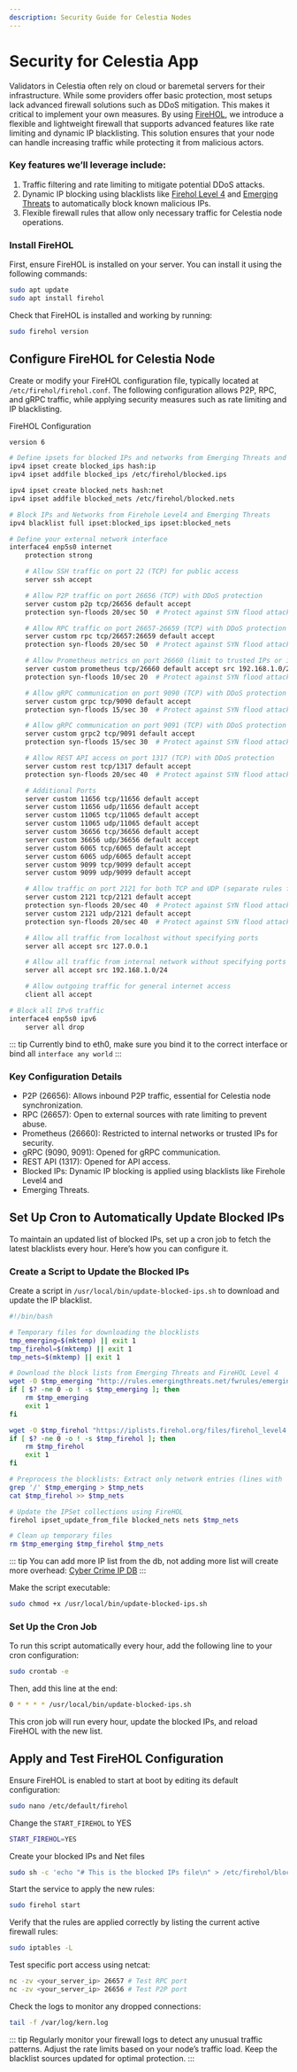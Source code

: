 ```yaml
---
description: Security Guide for Celestia Nodes
---
```


# Security for Celestia App
Validators in Celestia often rely on cloud or baremetal servers for their infrastructure. While some providers offer basic protection, most setups lack advanced firewall solutions such as DDoS mitigation. This makes it critical to implement your own measures. By using [FireHOL](https://github.com/firehol/firehol), we introduce a flexible and lightweight firewall that supports advanced features like rate limiting and dynamic IP blacklisting. This solution ensures that your node can handle increasing traffic while protecting it from malicious actors.
  
### Key features we’ll leverage include:

1. Traffic filtering and rate limiting to mitigate potential DDoS attacks.
2. Dynamic IP blocking using blacklists like [Firehol Level 4](https://iplists.firehol.org/?ipset=firehol_level4) and [Emerging Threats](https://iplists.firehol.org/?ipset=et_block) to automatically block known malicious IPs.
3. Flexible firewall rules that allow only necessary traffic for Celestia node operations.

### Install FireHOL

First, ensure FireHOL is installed on your server. You can install it using the following commands:

```sh
sudo apt update
sudo apt install firehol
```

  
Check that FireHOL is installed and working by running:

```sh
sudo firehol version
```

## Configure FireHOL for Celestia Node

Create or modify your FireHOL configuration file, typically located at ```/etc/firehol/firehol.conf```. The following configuration allows P2P, RPC, and gRPC traffic, while applying security measures such as rate limiting and IP blacklisting.

FireHOL Configuration

```sh
version 6

# Define ipsets for blocked IPs and networks from Emerging Threats and Firehole Level4
ipv4 ipset create blocked_ips hash:ip
ipv4 ipset addfile blocked_ips /etc/firehol/blocked.ips

ipv4 ipset create blocked_nets hash:net
ipv4 ipset addfile blocked_nets /etc/firehol/blocked.nets

# Block IPs and Networks from Firehole Level4 and Emerging Threats
ipv4 blacklist full ipset:blocked_ips ipset:blocked_nets

# Define your external network interface
interface4 enp5s0 internet
    protection strong

    # Allow SSH traffic on port 22 (TCP) for public access
    server ssh accept

    # Allow P2P traffic on port 26656 (TCP) with DDoS protection
    server custom p2p tcp/26656 default accept
    protection syn-floods 20/sec 50  # Protect against SYN flood attacks

    # Allow RPC traffic on port 26657-26659 (TCP) with DDoS protection
    server custom rpc tcp/26657:26659 default accept
    protection syn-floods 20/sec 50  # Protect against SYN flood attacks

    # Allow Prometheus metrics on port 26660 (limit to trusted IPs or internal network) with DDoS protection
    server custom prometheus tcp/26660 default accept src 192.168.1.0/24
    protection syn-floods 10/sec 20  # Protect against SYN flood attacks

    # Allow gRPC communication on port 9090 (TCP) with DDoS protection
    server custom grpc tcp/9090 default accept
    protection syn-floods 15/sec 30  # Protect against SYN flood attacks

    # Allow gRPC communication on port 9091 (TCP) with DDoS protection
    server custom grpc2 tcp/9091 default accept
    protection syn-floods 15/sec 30  # Protect against SYN flood attacks

    # Allow REST API access on port 1317 (TCP) with DDoS protection
    server custom rest tcp/1317 default accept
    protection syn-floods 20/sec 40  # Protect against SYN flood attacks

    # Additional Ports
    server custom 11656 tcp/11656 default accept
    server custom 11656 udp/11656 default accept
    server custom 11065 tcp/11065 default accept
    server custom 11065 udp/11065 default accept
    server custom 36656 tcp/36656 default accept
    server custom 36656 udp/36656 default accept
    server custom 6065 tcp/6065 default accept
    server custom 6065 udp/6065 default accept
    server custom 9099 tcp/9099 default accept
    server custom 9099 udp/9099 default accept

    # Allow traffic on port 2121 for both TCP and UDP (separate rules for TCP and UDP)
    server custom 2121 tcp/2121 default accept
    protection syn-floods 20/sec 40  # Protect against SYN flood attacks
    server custom 2121 udp/2121 default accept
    protection syn-floods 20/sec 40  # Protect against SYN flood attacks

    # Allow all traffic from localhost without specifying ports
    server all accept src 127.0.0.1

    # Allow all traffic from internal network without specifying ports
    server all accept src 192.168.1.0/24

    # Allow outgoing traffic for general internet access
    client all accept

# Block all IPv6 traffic
interface4 enp5s0 ipv6
    server all drop
```

::: tip
Currently bind to eth0, make sure you bind it to the correct interface or bind all
```interface any world```
:::

### Key Configuration Details

- P2P (26656): Allows inbound P2P traffic, essential for Celestia node synchronization.
- RPC (26657): Open to external sources with rate limiting to prevent abuse.
- Prometheus (26660): Restricted to internal networks or trusted IPs for security.
- gRPC (9090, 9091): Opened for gRPC communication.
- REST API (1317): Opened for API access.
- Blocked IPs: Dynamic IP blocking is applied using blacklists like Firehole Level4 and
- Emerging Threats.

## Set Up Cron to Automatically Update Blocked IPs

To maintain an updated list of blocked IPs, set up a cron job to fetch the latest blacklists every hour. Here’s how you can configure it.

### Create a Script to Update the Blocked IPs

Create a script in ```/usr/local/bin/update-blocked-ips.sh``` to download and update the IP blacklist.

```sh
#!/bin/bash

# Temporary files for downloading the blocklists
tmp_emerging=$(mktemp) || exit 1
tmp_firehol=$(mktemp) || exit 1
tmp_nets=$(mktemp) || exit 1

# Download the block lists from Emerging Threats and FireHOL Level 4
wget -O $tmp_emerging "http://rules.emergingthreats.net/fwrules/emerging-Block-IPs.txt"
if [ $? -ne 0 -o ! -s $tmp_emerging ]; then
    rm $tmp_emerging
    exit 1
fi

wget -O $tmp_firehol "https://iplists.firehol.org/files/firehol_level4.netset"
if [ $? -ne 0 -o ! -s $tmp_firehol ]; then
    rm $tmp_firehol
    exit 1
fi

# Preprocess the blocklists: Extract only network entries (lines with '/')
grep '/' $tmp_emerging > $tmp_nets
cat $tmp_firehol >> $tmp_nets

# Update the IPSet collections using FireHOL
firehol ipset_update_from_file blocked_nets nets $tmp_nets

# Clean up temporary files
rm $tmp_emerging $tmp_firehol $tmp_nets

```

::: tip
You can add more IP list from the db, not adding more list will create more overhead: [Cyber Crime IP DB](https://iplists.firehol.org/)
::: 

Make the script executable:

```sh
sudo chmod +x /usr/local/bin/update-blocked-ips.sh
```

### Set Up the Cron Job

To run this script automatically every hour, add the following line to your cron configuration:

```sh
sudo crontab -e
```

Then, add this line at the end:

```sh
0 * * * * /usr/local/bin/update-blocked-ips.sh
```

This cron job will run every hour, update the blocked IPs, and reload FireHOL with the new list.

## Apply and Test FireHOL Configuration
Ensure FireHOL is enabled to start at boot by editing its default configuration:

```sh
sudo nano /etc/default/firehol
```

Change the ```START_FIREHOL``` to YES

```sh
START_FIREHOL=YES
```

Create your blocked IPs and Net files

```sh
sudo sh -c 'echo "# This is the blocked IPs file\n" > /etc/firehol/blocked.ips && echo "# This is the blocked networks file\n" > /etc/firehol/blocked.nets'
```

Start the service to apply the new rules:

```sh
sudo firehol start
```

Verify that the rules are applied correctly by listing the current active firewall rules:

```sh
sudo iptables -L
```

Test specific port access using netcat:

```sh
nc -zv <your_server_ip> 26657 # Test RPC port
nc -zv <your_server_ip> 26656 # Test P2P port
```

Check the logs to monitor any dropped connections:

```sh
tail -f /var/log/kern.log
```

::: tip
Regularly monitor your firewall logs to detect any unusual traffic patterns.
Adjust the rate limits based on your node’s traffic load.
Keep the blacklist sources updated for optimal protection.
:::